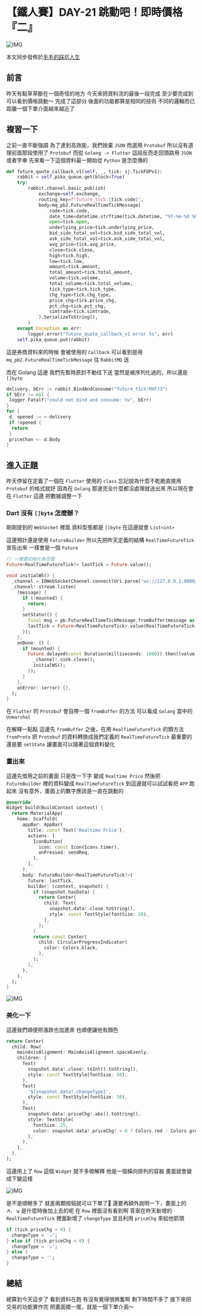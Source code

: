 # 【鐵人賽】DAY-21 跳動吧！即時價格『二』

![IMG](https://tocandraw.com/wp-content/uploads/2022/04/Golang_Python_Trade_Cover_2.png.png)

本文同步發佈於[毛毛的踩坑人生](https://tocandraw.com/2023-ironman/1126/)

## 前言

昨天有點草草斷在一個奇怪的地方
今天來把資料流的最後一段完成
至少要完成到可以看到價格跳動～
完成了這部分
後面的功能都算是相同的技術
不同的邏輯而已
距離一個下單介面越來越近了

## 複習一下

之前一直不斷強調
為了達到高效能，我們捨棄 `JSON` 而選用 `Protobuf`
所以沒有道理前面那段使用了 `Protobuf`
而從 `Golang -> Flutter` 這段反而走回頭路用 `JSON` 或者字串
先來看一下這個資料最一開始從 `Python` 是怎麼傳的

```python
def future_quote_callback_v1(self, _, tick: sj.TickFOPv1):
    rabbit = self.pika_queue.get(block=True)
    try:
        rabbit.channel.basic_publish(
            exchange=self.exchange,
            routing_key=f"future_tick:{tick.code}",
            body=mq_pb2.FutureRealTimeTickMessage(
                code=tick.code,
                date_time=datetime.strftime(tick.datetime, "%Y-%m-%d %H:%M:%S.%f"),
                open=tick.open,
                underlying_price=tick.underlying_price,
                bid_side_total_vol=tick.bid_side_total_vol,
                ask_side_total_vol=tick.ask_side_total_vol,
                avg_price=tick.avg_price,
                close=tick.close,
                high=tick.high,
                low=tick.low,
                amount=tick.amount,
                total_amount=tick.total_amount,
                volume=tick.volume,
                total_volume=tick.total_volume,
                tick_type=tick.tick_type,
                chg_type=tick.chg_type,
                price_chg=tick.price_chg,
                pct_chg=tick.pct_chg,
                simtrade=tick.simtrade,
            ).SerializeToString(),
        )
    except Exception as err:
        logger.error("future_quote_callback_v1 error %s", err)
    self.pika_queue.put(rabbit)
```

這是券商資料來的時候
會被使用的 `Callback`
可以看到是用 `mq_pb2.FutureRealTimeTickMessage` 往 `RabbitMQ` 送

而在 Golang 這邊
我們先暫時原封不動往下送
當然是被序列化過的，所以還是 `[]byte`

```go
delivery, bErr := rabbit.BindAndConsume("future_tick:MXFJ3")
if bErr != nil {
 logger.Fatalf("could not bind and consume: %v", bErr)
}
for {
 d, opened := <-delivery
 if !opened {
  return
 }
 priceChan <- d.Body
}
```

## 進入正題

昨天停留在定義了一個在 `Flutter` 使用的 `class`
忘記說為什麼不乾脆直接用 `Protobuf` 的格式就好
因為在 `Golang` 那邊完全什麼都沒處理就送出來
所以現在會在 `Flutter` 這邊
把數據調整一下

### Dart 沒有 `[]byte` 怎麼辦？

剛剛提到的 `WebSocket` 裡面
資料型態都是 `[]byte`
在這邊就會 `List<int>`

這邊預計還是使用 `FutureBuilder`
所以先把昨天定義的結構 `RealTimeFutureTick` 宣告出來
一樣會是一個 `Future`

```dart
// 一樣要初始化為空值
Future<RealTimeFutureTick?> lastTick = Future.value();
```

```dart
void initialWS() {
  _channel = IOWebSocketChannel.connect(Uri.parse('ws://127.0.0.1:8080/ws/price'), pingInterval: const Duration(seconds: 1));
  _channel!.stream.listen(
    (message) {
      if (!mounted) {
        return;
      }
      setState(() {
        final msg = pb.FutureRealTimeTickMessage.fromBuffer(message as List<int>);
        lastTick = Future<RealTimeFutureTick>.value(RealTimeFutureTick.fromProto(msg));
      });
    },
    onDone: () {
      if (mounted) {
        Future.delayed(const Duration(milliseconds: 1000)).then((value) {
          _channel!.sink.close();
          initialWS();
        });
      }
    },
    onError: (error) {},
  );
}
```

在 `Flutter` 的 `Protobuf`
會自帶一個 `fromBuffer` 的方法
可以看成 `Golang` 當中的 `Unmarshal`

在解釋一點點
這邊先 `fromBuffer` 之後，在用 `RealTimeFutureTick` 的類方法
`fromProto` 把 `Protobuf` 的資料轉換成我們定義的 `RealTimeFutureTick`
最重要的還是要 `setState`
讓畫面可以隨著這個資料變化

### 畫出來

這邊先借用之前的畫面
只是改一下字
變成 `Realtime Price`
然後把 `FutureBuilder` 裡的資料變成 `RealTimeFutureTick`
到這邊就可以試試看把 `APP` 跑起來
沒有意外，畫面上的數字應該是一直在跳動的

```dart
@override
Widget build(BuildContext context) {
  return MaterialApp(
    home: Scaffold(
      appBar: AppBar(
        title: const Text('Realtime Price'),
        actions: [
          IconButton(
            icon: const Icon(Icons.timer),
            onPressed: sendReq,
          ),
        ],
      ),
      body: FutureBuilder<RealTimeFutureTick?>(
        future: lastTick,
        builder: (context, snapshot) {
          if (snapshot.hasData) {
            return Center(
              child: Text(
                snapshot.data!.close.toString(),
                style: const TextStyle(fontSize: 20),
              ),
            );
          }
          return const Center(
            child: CircularProgressIndicator(
              color: Colors.black,
            ),
          );
        },
      ),
    ),
  );
}
```

![IMG](https://tocandraw.com/wp-content/uploads/2023/10/【鐵人賽】DAY-20-跳動吧！即時價格『二』-01.png)

### 美化一下

這邊我們順便把漲跌也加進來
也順便讓他有顏色

```dart
return Center(
  child: Row(
    mainAxisAlignment: MainAxisAlignment.spaceEvenly,
    children: [
      Text(
        snapshot.data!.close!.toInt().toString(),
        style: const TextStyle(fontSize: 50),
      ),
      Text(
        '${snapshot.data!.changeType}',
        style: const TextStyle(fontSize: 30),
      ),
      Text(
        snapshot.data!.priceChg!.abs().toString(),
        style: TextStyle(
          fontSize: 25,
          color: snapshot.data!.priceChg! > 0 ? Colors.red : Colors.green,
        ),
      ),
    ],
  ),
);
```

這邊用上了 `Row` 這個 `Widget`
就不多做解釋
他是一個橫向排列的容器
畫面就會變成下變這樣

![IMG](https://tocandraw.com/wp-content/uploads/2023/10/【鐵人賽】DAY-20-跳動吧！即時價格『二』-02.png)

是不是順眼多了
就差兩顆按鈕就可以下單了🤣
還要再額外說明一下，畫面上的 ↗️、↘️
是什麼時後加上去的呢
在 `Row` 裡面沒有看到啊
答案在昨天新增的 `RealTimeFutureTick`
裡面新增了 `changeType`
並且利用 `priceChg` 來給他箭頭

```dart
if (tick.priceChg > 0) {
  changeType = '↗️';
} else if (tick.priceChg < 0) {
  changeType = '↘️';
} else {
  changeType = '';
}
```

## 總結

總算到今天這步了
看到資料在跑
有沒有覺得很興奮啊
剩下時間不多了
接下來把交易的功能實作完
把畫面擺一擺，就是一個下單介面～
